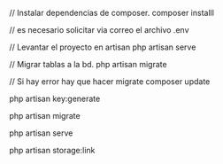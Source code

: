 // Instalar dependencias de composer.
composer installl

// es necesario solicitar via correo el archivo .env

// Levantar el proyecto en artisan
php artisan serve


// Migrar tablas  a la bd.
php artisan migrate


// Si hay error hay que hacer migrate
composer update

php artisan key:generate

php artisan migrate

php artisan serve

php artisan storage:link